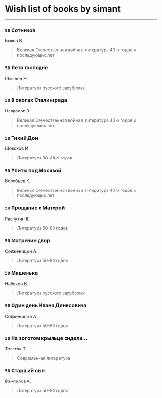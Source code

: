 # Wish list of books by simant
---

### `50` Сотников
Быков В.
> Великая Отечественная война в литературе 40-х годов и последующих лет

### `50` Лето господне
Шмелев Н.
> Литература русского зарубежья

### `50` В окопах Сталинграда
Некрасов В.
> Великая Отечественная война в литературе 40-х годов и последующих лет

### `50` Тихий Дон
Шолохов М.
> Литература 30-40-х годов

### `50` Убиты под Москвой
Воробьев К.
> Великая Отечественная война в литературе 40-х годов и последующих лет

### `50` Прощание с Матерой
Распутин В.
> Литература 50-80 годов

### `50` Матренин двор
Солженицын А.
> Литература 50-80 годов

### `50` Машенька
Набоков В.
> Литература русского зарубежья

### `50` Один день Ивана Денисовича
Солженицын А.
> Литература 50-80 годов

### `50` На золотом крыльце сидели...
Толстая Т.
> Современная литература

### `50` Старший сын
Вампилов А.
> Литература 50-80 годов

